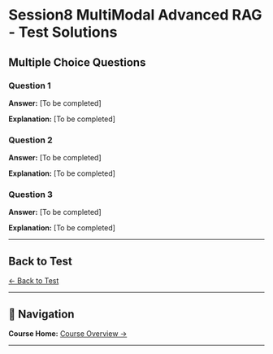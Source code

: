 # Session8 MultiModal Advanced RAG - Test Solutions

## Multiple Choice Questions

### Question 1
**Answer:** [To be completed]

**Explanation:** [To be completed]

### Question 2
**Answer:** [To be completed]

**Explanation:** [To be completed]

### Question 3
**Answer:** [To be completed]

**Explanation:** [To be completed]

---

## Back to Test

[← Back to Test](Session8_MultiModal_Advanced_RAG.md)

---

## 🧭 Navigation

**Course Home:** [Course Overview →](../index.md)

---
